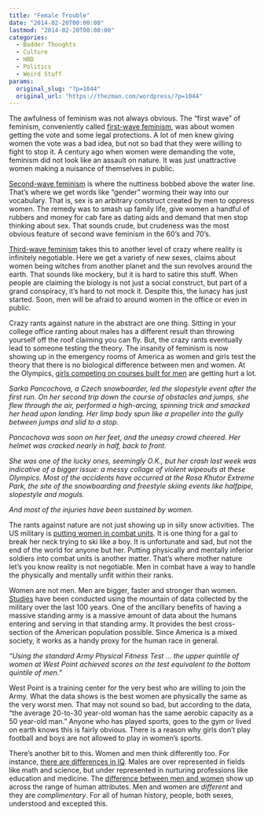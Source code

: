 ```yaml
---
title: "Female Trouble"
date: "2014-02-20T00:00:00"
lastmod: "2014-02-20T00:00:00"
categories:
  - Badder Thoughts
  - Culture
  - HBD
  - Politics
  - Weird Stuff
params:
  original_slug: "?p=1044"
  original_url: "https://thezman.com/wordpress/?p=1044"
---
```


The awfulness of feminism was not always obvious. The “first wave” of
feminism, conveniently called
<a href="http://en.wikipedia.org/wiki/First-wave_feminism"
rel="noopener noreferrer" target="_blank">first-wave feminism</a>, was
about women getting the vote and some legal protections. A lot of men
knew giving women the vote was a bad idea, but not so bad that they were
willing to fight to stop it. A century ago when women were demanding the
vote, feminism did not look like an assault on nature. It was just
unattractive women making a nuisance of themselves in public.

<a href="http://en.wikipedia.org/wiki/Second-wave_feminism"
rel="noopener noreferrer" target="_blank">Second-wave feminism</a> is
where the nuttiness bobbed above the water line. That’s where we get
words like “gender” worming their way into our vocabulary. That is, sex
is an arbitrary construct created by men to oppress women. The remedy
was to smash up family life, give women a handful of rubbers and money
for cab fare as dating aids and demand that men stop thinking about sex.
That sounds crude, but crudeness was the most obvious feature of second
wave feminism in the 60’s and 70’s.

<a href="http://en.wikipedia.org/wiki/Third-wave_feminism"
rel="noopener noreferrer" target="_blank">Third-wave feminism</a> takes
this to another level of crazy where reality is infinitely negotiable.
Here we get a variety of new sexes, claims about women being witches
from another planet and the sun revolves around the earth. That sounds
like mockery, but it is hard to satire this stuff. When people are
claiming the biology is not just a social construct, but part of a grand
conspiracy, it’s hard to not mock it. Despite this, the lunacy has just
started. Soon, men will be afraid to around women in the office or even
in public.

Crazy rants against nature in the abstract are one thing. Sitting in
your college office ranting about males has a different result than
throwing yourself off the roof claiming you can fly. But, the crazy
rants eventually lead to someone testing the theory. The insanity of
feminism is now showing up in the emergency rooms of America as women
and girls test the theory that there is no biological difference between
men and women. At the Olympics, <a
href="http://www.nytimes.com/2014/02/19/sports/olympics/extreme-park-crashes-taking-outsize-toll-on-women.html?hpw&amp;rref=sports&amp;_r=0"
rel="noopener noreferrer" target="_blank">girls competing on courses
built for men</a> are getting hurt a lot.

*Sarka Pancochova, a Czech snowboarder, led the slopestyle event after
the first run. On her second trip down the course of obstacles and
jumps, she flew through the air, performed a high-arcing, spinning trick
and smacked her head upon landing. Her limp body spun like a propeller
into the gully between jumps and slid to a stop.*

*Pancochova was soon on her feet, and the uneasy crowd cheered. Her
helmet was cracked nearly in half, back to front.*

*She was one of the lucky ones, seemingly O.K., but her crash last week
was indicative of a bigger issue: a messy collage of violent wipeouts at
these Olympics. Most of the accidents have occurred at the Rosa Khutor
Extreme Park, the site of the snowboarding and freestyle skiing events
like halfpipe, slopestyle and moguls.*

*And most of the injuries have been sustained by women.*

The rants against nature are not just showing up in silly snow
activities. The US military is <a
href="http://www.foxnews.com/politics/2013/01/24/panetta-opens-combat-roles-to-women/#ixzz2IvsAlqCM"
rel="noopener noreferrer" target="_blank">putting women in combat
units</a>. It is one thing for a gal to break her neck trying to ski
like a boy. It is unfortunate and sad, but not the end of the world for
anyone but her. Putting physically and mentally inferior soldiers into
combat units is another matter. That’s where mother nature let’s you
know reality is not negotiable. Men in combat have a way to handle the
physically and mentally unfit within their ranks.

Women are not men. Men are bigger, faster and stronger than women.
<a href="https://papers.ssrn.com/sol3/papers.cfm?abstract_id=2151965"
rel="noopener noreferrer" target="_blank">Studies</a> have
been conducted using the mountain of data collected by the military over
the last 100 years. One of the ancillary benefits of having a massive
standing army is a massive amount of data about the humans entering and
serving in that standing army. It provides the best cross-section of the
American population possible. Since America is a mixed society, it works
as a handy proxy for the human race in general.

*“Using the standard Army Physical Fitness Test … the upper quintile of
women at West Point achieved scores on the test equivalent to the bottom
quintile of men.”*

West Point is a training center for the very best who are willing to
join the Army. What the data shows is the best women are physically the
same as the very worst men. That may not sound so bad, but according to
the data, “the average 20-to-30 year-old woman has the same aerobic
capacity as a 50 year-old man.” Anyone who has played sports, goes to
the gym or lived on earth knows this is fairly obvious. There is a
reason why girls don’t play football and boys are not allowed to play in
women’s sports.

There’s another bit to this. Women and men think differently too. For
instance, <a href="http://www.iqcomparisonsite.com/SexDifferences.aspx"
rel="noopener noreferrer" target="_blank">there are differences in
IQ</a>. Males are over represented in fields like math and science, but
under represented in nurturing professions like education and medicine.
The <a
href="http://www.psychologytoday.com/blog/the-scientific-fundamentalist/200803/male-brain-vs-female-brain-i"
rel="noopener noreferrer" target="_blank">difference between men and
women</a> show up across the range of human attributes. Men and women
are *different* and they are *complimentary*. For all of human history,
people, both sexes, understood and excepted this.
